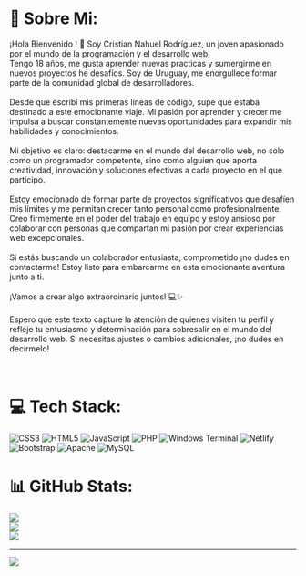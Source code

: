 # 💫 Sobre Mi:
¡Hola Bienvenido ! 👋 Soy Cristian Nahuel Rodríguez, un joven apasionado por el mundo de la programación y el desarrollo web, <br>Tengo  18 años, me gusta aprender nuevas practicas  y  sumergirme en nuevos proyectos he desafíos. Soy de Uruguay, me enorgullece formar parte de la  comunidad global de desarrolladores.<br><br>Desde que escribí mis primeras líneas de código, supe que estaba destinado a este emocionante viaje. Mi pasión por aprender y crecer me impulsa a buscar constantemente nuevas oportunidades para expandir mis habilidades y conocimientos.<br><br>Mi objetivo es claro: destacarme en el mundo del desarrollo web, no solo como un programador competente, sino como alguien que aporta creatividad, innovación y soluciones efectivas a cada proyecto en el que participo.<br><br>Estoy emocionado de formar parte de proyectos significativos que desafíen mis límites y me permitan crecer tanto personal como profesionalmente. Creo firmemente en el poder del trabajo en equipo y estoy ansioso por colaborar con personas  que compartan mi pasión por crear experiencias web excepcionales.<br><br>Si estás buscando un colaborador entusiasta, comprometido  ¡no dudes en contactarme! Estoy listo para embarcarme en esta emocionante aventura junto a ti.<br><br>¡Vamos a crear algo extraordinario juntos! 💻✨<br><br>Espero que este texto capture la atención de quienes visiten tu perfil y refleje tu entusiasmo y determinación para sobresalir en el mundo del desarrollo web. Si necesitas ajustes o cambios adicionales, ¡no dudes en decírmelo!<br><br><br>


# 💻 Tech Stack:
![CSS3](https://img.shields.io/badge/css3-%231572B6.svg?style=for-the-badge&logo=css3&logoColor=white) ![HTML5](https://img.shields.io/badge/html5-%23E34F26.svg?style=for-the-badge&logo=html5&logoColor=white) ![JavaScript](https://img.shields.io/badge/javascript-%23323330.svg?style=for-the-badge&logo=javascript&logoColor=%23F7DF1E) ![PHP](https://img.shields.io/badge/php-%23777BB4.svg?style=for-the-badge&logo=php&logoColor=white) ![Windows Terminal](https://img.shields.io/badge/Windows%20Terminal-%234D4D4D.svg?style=for-the-badge&logo=windows-terminal&logoColor=white) ![Netlify](https://img.shields.io/badge/netlify-%23000000.svg?style=for-the-badge&logo=netlify&logoColor=#00C7B7) ![Bootstrap](https://img.shields.io/badge/bootstrap-%238511FA.svg?style=for-the-badge&logo=bootstrap&logoColor=white) ![Apache](https://img.shields.io/badge/apache-%23D42029.svg?style=for-the-badge&logo=apache&logoColor=white) ![MySQL](https://img.shields.io/badge/mysql-%2300000f.svg?style=for-the-badge&logo=mysql&logoColor=white)
# 📊 GitHub Stats:
![](https://github-readme-stats.vercel.app/api?username=NahuelR-Dev&theme=great-gatsby&hide_border=false&include_all_commits=false&count_private=true)<br/>
![](https://github-readme-streak-stats.herokuapp.com/?user=NahuelR-Dev&theme=great-gatsby&hide_border=false)<br/>
![](https://github-readme-stats.vercel.app/api/top-langs/?username=NahuelR-Dev&theme=great-gatsby&hide_border=false&include_all_commits=false&count_private=true&layout=compact)

---
[![](https://visitcount.itsvg.in/api?id=NahuelR-Dev&icon=0&color=0)](https://visitcount.itsvg.in)

<!-- Proudly created with GPRM ( https://gprm.itsvg.in ) -->
